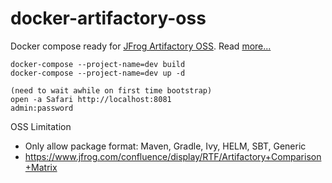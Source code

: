 # docker-artifactory-oss

Docker compose ready for [JFrog Artifactory OSS](https://jfrog.com/open-source/). Read [more...](https://www.jfrog.com/confluence/display/RTF/Installing+with+Docker)

```
docker-compose --project-name=dev build
docker-compose --project-name=dev up -d

(need to wait awhile on first time bootstrap)
open -a Safari http://localhost:8081
admin:password
```


OSS Limitation

- Only allow package format: Maven, Gradle, Ivy, HELM, SBT, Generic
- https://www.jfrog.com/confluence/display/RTF/Artifactory+Comparison+Matrix
